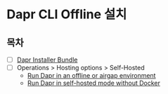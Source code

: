 # Dapr CLI Offline 설치

## 목차
- [ ] [Dapr Installer Bundle](https://github.com/dapr/installer-bundle)
- [ ] Operations > Hosting options > Self-Hosted
  - [Run Dapr in an offline or airgap environment](https://docs.dapr.io/operations/hosting/self-hosted/self-hosted-airgap/)
  - [Run Dapr in self-hosted mode without Docker](https://docs.dapr.io/operations/hosting/self-hosted/self-hosted-no-docker/)